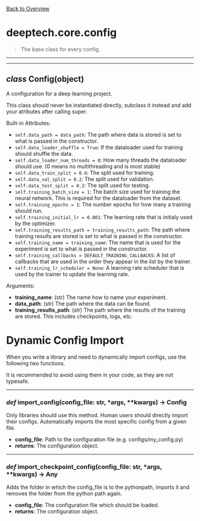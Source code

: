 [Back to Overview](../../README.md)



# deeptech.core.config

> The base class for every config.


---
---
## *class* **Config**(object)

A configuration for a deep learning project.

This class should never be instantiated directly, subclass it instead and add your atributes after calling super.

Built-in Attributes:
* `self.data_path = data_path`: The path where data is stored is set to what is passed in the constructor.
* `self.data_loader_shuffle = True`: If the dataloader used for training should shuffle the data.
* `self.data_loader_num_threads = 0`: How many threads the dataloader should use. (0 means no multithreading and is most stable)
* `self.data_train_split = 0.6`: The split used for training.
* `self.data_val_split = 0.2`: The split used for validation.
* `self.data_test_split = 0.2`: The split used for testing.
* `self.training_batch_size = 1`: The batch size used for training the neural network. This is required for the dataloader from the dataset.
* `self.training_epochs = 1`: The number epochs for how many a training should run.
* `self.training_initial_lr = 0.001`: The learning rate that is initialy used by the optimizer.
* `self.training_results_path = training_results_path`: The path where training results are stored is set to what is passed in the constructor. 
* `self.training_name = training_name`: The name that is used for the experiment is set to what is passed in the constructor.
* `self.training_callbacks = DEFAULT_TRAINING_CALLBACKS`: A list of callbacks that are used in the order they appear in the list by the trainer.
* `self.training_lr_scheduler = None`: A learning rate scheduler that is used by the trainer to update the learning rate.

Arguments:
* **training_name**: (str) The name how to name your experiment.
* **data_path**: (str) The path where the data can be found.
* **training_results_path**: (str) The path where the results of the training are stored. This includes checkpoints, logs, etc.




# Dynamic Config Import

When you write a library and need to dynamically import configs, use the following two functions.

It is recommended to avoid using them in your code, as they are not typesafe.


---
### *def* **import_config**(config_file: str, *args, **kwargs) -> Config

Only libraries should use this method. Human users should directly import their configs.
Automatically imports the most specific config from a given file.

* **config_file**: Path to the configuration file (e.g. configs/my_config.py)
* **returns**: The configuration object.


---
### *def* **import_checkpoint_config**(config_file: str, *args, **kwargs) -> Any

Adds the folder in which the config_file is to the pythonpath, imports it and removes the folder from the python path again.

* **config_file**: The configuration file which should be loaded.
* **returns**: The configuration object.


